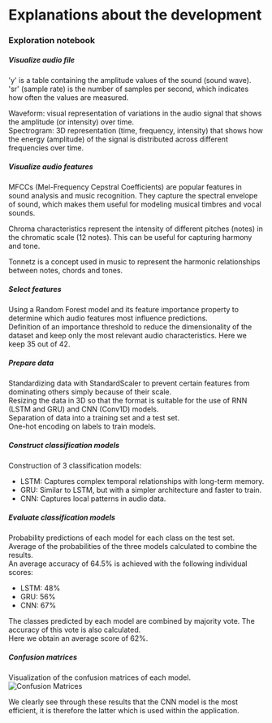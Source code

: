 # Explanations about the development
### Exploration notebook
##### Visualize audio file
'y' is a table containing the amplitude values ​​of the sound (sound wave).  
'sr' (sample rate) is the number of samples per second, which indicates how often the values ​​are measured.  

Waveform: visual representation of variations in the audio signal that shows the amplitude (or intensity) over time.  
Spectrogram: 3D representation (time, frequency, intensity) that shows how the energy (amplitude) of the signal is distributed across different frequencies over time.  

##### Visualize audio features
MFCCs (Mel-Frequency Cepstral Coefficients) are popular features in sound analysis and music recognition. They capture the spectral envelope of sound, which makes them useful for modeling musical timbres and vocal sounds.  

Chroma characteristics represent the intensity of different pitches (notes) in the chromatic scale (12 notes). This can be useful for capturing harmony and tone.  

Tonnetz is a concept used in music to represent the harmonic relationships between notes, chords and tones.  

##### Select features
Using a Random Forest model and its feature importance property to determine which audio features most influence predictions.  
Definition of an importance threshold to reduce the dimensionality of the dataset and keep only the most relevant audio characteristics. Here we keep 35 out of 42.  

##### Prepare data
Standardizing data with StandardScaler to prevent certain features from dominating others simply because of their scale.  
Resizing the data in 3D so that the format is suitable for the use of RNN (LSTM and GRU) and CNN (Conv1D) models.  
Separation of data into a training set and a test set.  
One-hot encoding on labels to train models.  

##### Construct classification models
Construction of 3 classification models:  
- LSTM: Captures complex temporal relationships with long-term memory.  
- GRU: Similar to LSTM, but with a simpler architecture and faster to train.  
- CNN: Captures local patterns in audio data.  

##### Evaluate classification models
Probability predictions of each model for each class on the test set.  
Average of the probabilities of the three models calculated to combine the results.  
An average accuracy of 64.5% is achieved with the following individual scores:  
- LSTM: 48%  
- GRU: 56%  
- CNN: 67%  

The classes predicted by each model are combined by majority vote. The accuracy of this vote is also calculated.  
Here we obtain an average score of 62%.  

##### Confusion matrices
Visualization of the confusion matrices of each model.  
![Confusion Matrices](confusion_matrices.png)  

We clearly see through these results that the CNN model is the most efficient, it is therefore the latter which is used within the application.  
